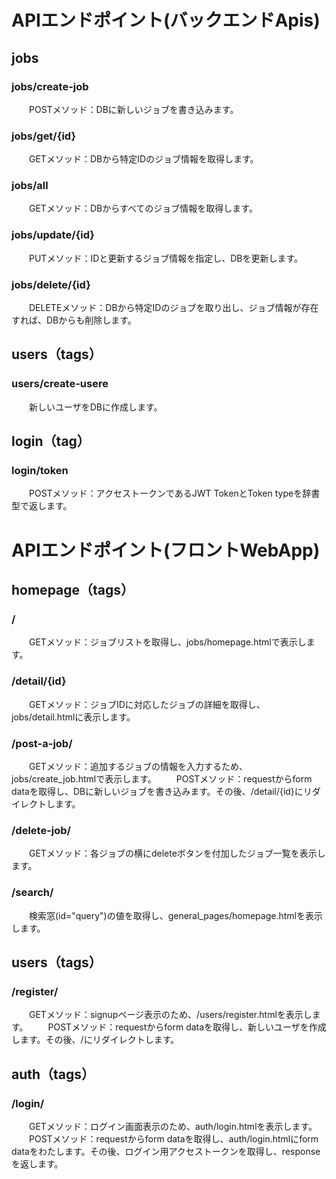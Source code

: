 # APIエンドポイント(バックエンドApis)
## jobs
### jobs/create-job
　　POSTメソッド：DBに新しいジョブを書き込みます。
### jobs/get/{id}
　　GETメソッド：DBから特定IDのジョブ情報を取得します。
### jobs/all
　　GETメソッド：DBからすべてのジョブ情報を取得します。
### jobs/update/{id}
　　PUTメソッド：IDと更新するジョブ情報を指定し、DBを更新します。
### jobs/delete/{id}
　　DELETEメソッド：DBから特定IDのジョブを取り出し、ジョブ情報が存在すれば、DBからも削除します。

## users（tags）
### users/create-usere
　　新しいユーザをDBに作成します。

## login（tag）
### login/token
　　POSTメソッド：アクセストークンであるJWT TokenとToken typeを辞書型で返します。


# APIエンドポイント(フロントWebApp)
## homepage（tags）
### /
　　GETメソッド：ジョブリストを取得し、jobs/homepage.htmlで表示します。
### /detail/{id}
　　GETメソッド：ジョブIDに対応したジョブの詳細を取得し、jobs/detail.htmlに表示します。
### /post-a-job/
　　GETメソッド：追加するジョブの情報を入力するため、jobs/create_job.htmlで表示します。
　　POSTメソッド：requestからform dataを取得し、DBに新しいジョブを書き込みます。その後、/detail/{id}にリダイレクトします。
### /delete-job/
　　GETメソッド：各ジョブの横にdeleteボタンを付加したジョブ一覧を表示します。

### /search/
　　検索窓(id="query")の値を取得し、general_pages/homepage.htmlを表示します。

## users（tags）
### /register/
　　GETメソッド：signupページ表示のため、/users/register.htmlを表示します。
　　POSTメソッド：requestからform dataを取得し、新しいユーザを作成します。その後、/にリダイレクトします。

## auth（tags）
### /login/
　　GETメソッド：ログイン画面表示のため、auth/login.htmlを表示します。
　　POSTメソッド：requestからform dataを取得し、auth/login.htmlにform dataをわたします。その後、ログイン用アクセストークンを取得し、responseを返します。